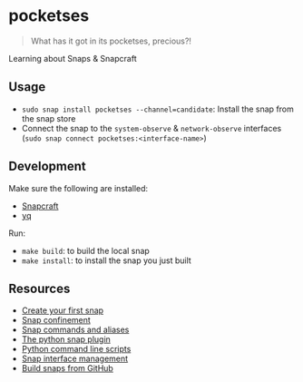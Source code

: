 # pocketses

> What has it got in its pocketses, precious?!

Learning about Snaps &amp; Snapcraft

## Usage

- `sudo snap install pocketses --channel=candidate`: Install the snap from the snap store
- Connect the snap to the `system-observe` & `network-observe` interfaces (`sudo snap connect pocketses:<interface-name>`)

## Development

Make sure the following are installed:

- [Snapcraft](https://snapcraft.io/docs/snapcraft-overview)
- [yq](https://github.com/mikefarah/yq)

Run:

- `make build`: to build the local snap
- `make install`: to install the snap you just built

## Resources

- [Create your first snap](https://ubuntu.com/tutorials/create-your-first-snap)
- [Snap confinement](https://snapcraft.io/docs/snap-confinement)
- [Snap commands and aliases](https://snapcraft.io/docs/commands-and-aliases)
- [The python snap plugin](https://snapcraft.io/docs/python-plugin)
- [Python command line scripts](https://python-packaging.readthedocs.io/en/latest/command-line-scripts.html)
- [Snap interface management](https://snapcraft.io/docs/interface-management)
- [Build snaps from GitHub](https://snapcraft.io/docs/build-from-github)
